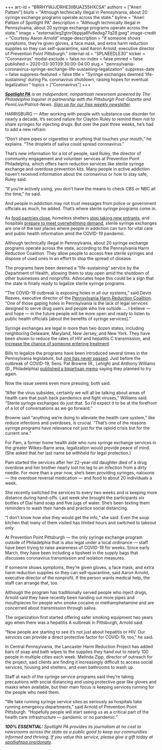 +++
arc-id = "BRRHYWJJDRHE3IIBUAZ55HXCSA"
authors = ["Aneri Pattani"]
blurb = "Although technically illegal in Pennsylvania, about 20 syringe exchange programs operate across the state."
byline = "Aneri Pattani of Spotlight PA"
description = "Although technically illegal in Pennsylvania, about 20 syringe exchange programs operate across the state."
image = "external/eq2gtnr0bppja6fv8edxg77q28.jpeg"
image-credit = "Courtesy Aaron Arnold"
image-description = "If someone shows symptoms, they’re given gloves, a face mask, and extra harm reduction supplies so they can self-quarantine, said Aaron Arnold, executive director of Prevention Point Pittsburgh."
internal-id = "SPLNEEDLE30"
kicker = "Coronavirus"
modal-exclude = false
no-index = false
pinned = false
published = 2020-03-30T09:30:00-04:00
slug = "pennsylvania-coronavirus-syringe-exchange-life-sustaining-legalization"
suppress-date = false
suppress-featured = false
title = "Syringe exchanges deemed ‘life-sustaining’ during Pa. coronavirus shutdown, raising hopes for eventual legalization "
topics = ["Coronavirus"]
+++

<a href="https://www.spotlightpa.org/"><i><b>Spotlight PA</b></i></a><i> is an independent, nonpartisan newsroom powered by The Philadelphia Inquirer in partnership with the Pittsburgh Post-Gazette and PennLive/Patriot-News. </i><a href="https://www.spotlightpa.org/newsletters"><i>Sign up for our free weekly newsletter</i></a><i>.</i>

HARRISBURG — After working with people with substance use disorder for nearly a decade, it’s second nature for Clayton Ruley to remind them not to share syringes for injecting drugs. But over the past three weeks, he’s had to add a new refrain:

“Don’t share pipes or cigarettes or anything that touches your mouth,” he explains. “The droplets of saliva could spread coronavirus.”

That’s new information for a lot of people, said Ruley, the director of community engagement and volunteer services at Prevention Point Philadelphia, which offers harm reduction services like sterile syringe exchange and overdose prevention kits. Many people in active addiction haven’t received information about the coronavirus or how to stay safe, Ruley said.

“If you’re actively using, you don’t have the means to check CBS or NBC all the time,” he said.

And people in addiction may not trust messages from police or government officials as much, he added. That’s where sterile syringe programs come in.

As <a href="https://web.archive.org/20200327114159/https://www.inquirer.com/health/coronavirus/coronavirus-food-pantry-hunger-senior-citizens-philabundance-share-20200326.html">food pantries close</a>, homeless shelters <a href="https://www.inquirer.com/health/coronavirus/philadelphia-coronavirus-covid-19-homeless-response-social-distancing-20200319.html">stop taking new entrants</a>, and hospitals <a href="https://www.spotlightpa.org/news/2020/03/pennsylvania-icu-beds-coronavirus-hospital-capacity/">prepare to meet overwhelming demand</a>, sterile syringe exchanges are one of the last places where people in addiction can turn for vital care and public health information amid the COVID-19 pandemic.

<script src="https://www.spotlightpa.org/embed.js" async></script><div data-spl-embed-version="1" data-spl-src="https://www.spotlightpa.org/embeds/donate/"></div>

Although technically illegal in Pennsylvania, about 20 syringe exchange programs operate across the state, according to the Pennsylvania Harm Reduction Coalition. They allow people to access free sterile syringes and dispose of used ones in an effort to stop the spread of disease.

The programs have been deemed a “life-sustaining” service by the Department of Health, allowing them to stay open amid the shutdown of other businesses and nonprofits. Advocates hope this could be a sign that the state is finally ready to legalize sterile syringe programs.

“The COVID-19 outbreak is exposing holes in all our systems,” said Devin Reaves, executive director of the <a href="https://web.archive.org/web/20210711171821/https://www.paharmreduction.org/">Pennsylvania Harm Reduction Coalition</a>. “One of those gaping holes in Pennsylvania is the lack of legal services designed to serve drug users and people who live outside. ... I believe — and hope — in the future people will be more open and ready to listen to public health officials [about the benefits of syringe services].”

Syringe exchanges are legal in more than two dozen states, including neighboring Delaware, Maryland, New Jersey, and New York. They have been shown to reduce the rates of HIV and hepatitis C transmission, and <a href="https://web.archive.org/20200311165931/https://www.cdc.gov/ssp/syringe-services-programs-faq.html">increase the chance of someone entering treatment</a>.

Bills to legalize the programs have been introduced several times in the Pennsylvania legislature, but <a href="https://web.archive.org/20180408192434/https://billypenn.com/2018/03/22/why-arent-needle-exchanges-legal-in-pa-advocates-scholars-and-politicians-are-asking/">one has never passed</a>. Just before the outbreak of COVID-19, Sens. Pat Browne (R., Lehigh) and Anthony Williams (D., Philadelphia) <a href="https://web.archive.org/20200331060439/https://www.legis.state.pa.us/cfdocs/Legis/CSM/showMemoPublic.cfm?chamber=S&SPick=20190&cosponId=31343">published a bipartisan memo</a> saying they planned to try again.

Now the issue seems even more pressing, both said.

“After the virus subsides, certainly we will all be talking about areas of health care that push back pandemics and fight viruses,” Williams said. “Sterile syringe exchanges do just that. So I’d expect it to be at the forefront of a lot of conversations as we go forward.”

Browne said “anything we’re doing to alleviate the health care system,” like reduce infections and overdoses, is crucial. “That’s one of the reasons syringe programs have relevance not just for the opioid crisis but for the current one.”

For Pam, a former home health aide who runs syringe exchange services in the greater Wilkes-Barre area, legalization would provide peace of mind. (She asked that her last name be withheld for legal protection.)

Pam started the services after her 22-year-old daughter died of a drug overdose and her brother nearly lost his leg to an infection from a dirty needle. For more than a year now, she’s been providing syringes, naloxone — the overdose reversal medication — and food to about 20 individuals a week.

She recently switched the services to every two weeks and is keeping more distance during hand-offs. Last week she brought the participants six bottles of Dial hand soap and five jugs of water. She’s been texting them reminders to wash their hands and practice social distancing.

“I don’t know how else they would get the info,” she said. Even the soup kitchen that many of them visited has limited hours and switched to takeout only.

<script src="https://www.spotlightpa.org/embed.js" async></script><div data-spl-embed-version="1" data-spl-src="https://www.spotlightpa.org/embeds/newsletter/"></div>

At Prevention Point Pittsburgh — the only syringe exchange program outside of Philadelphia that is also legal under a local ordinance — staff have been trying to raise awareness of COVID-19 for weeks. Since early March, they have been including a tipsheet in the supply bags that discusses coronavirus transmission and isolation measures.

If someone shows symptoms, they’re given gloves, a face mask, and extra harm reduction supplies so they can self-quarantine, said Aaron Arnold, executive director of the nonprofit. If the person wants medical help, the staff can arrange that, too.

Although the program has traditionally served people who inject drugs, Arnold said they have recently been handing out more pipes and mouthpieces for people who smoke cocaine or methamphetamine and are concerned about transmission through saliva.

The organization first started offering safer smoking equipment two years ago when there was a hepatitis A outbreak in Pittsburgh, Arnold said.

“Now people are starting to see it’s not just about hepatitis or HIV. Our services can provide a direct protective factor for COVID-19, too,” he said.

In Central Pennsylvania, the Lancaster Harm Reduction Project has added bars of soap and bath wipes to the supplies they hand out to nearly 100 people in multiple cities each week. Melinda Zipp, director of outreach for the project, said clients are finding it increasingly difficult to access social services, housing and shelters, and even bathrooms to wash up.

Staff at each of the syringe service programs said they’re taking precautions with social distancing and using protective gear like gloves and masks when available, but their main focus is keeping services running for the people who need them.

“We take running syringe service sites as seriously as hospitals take running emergency departments,” said Arnold of Prevention Point Pittsburgh. “Hopefully people will start seeing us as a critical part of the health care infrastructure — pandemic or no pandemic.”

<i><b>100% ESSENTIAL:</b></i><i> Spotlight PA provides its journalism at no cost to newsrooms across the state as a public good to keep our communities informed and thriving. If you value this service, please give a gift today at </i><a href="https://www.spotlightpa.org/donate"><i>spotlightpa.org/donate</i></a><i>.</i>

<script src="https://www.spotlightpa.org/embed.js" async></script><div data-spl-embed-version="1" data-spl-src="https://www.spotlightpa.org/embeds/tips/?tip_text=Do%20you%20have%20a%20tip%20about%20%3Cb%3Ehow%20Pa.'s%20government%20is%20responding%20to%20the%20coronavirus%3C%2Fb%3E%3F%20Tell%20us."></div>
